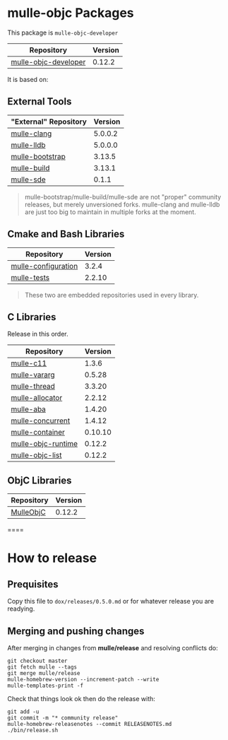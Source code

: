 # mulle-objc Packages

This package is `mulle-objc-developer`

Repository                                                                 | Version
---------------------------------------------------------------------------|---------
[mulle-objc-developer](https://github.com/mulle-objc/mulle-objc-developer) | 0.12.2

It is based on:


## External Tools


"External" Repository                                             | Version
------------------------------------------------------------------|---------
[mulle-clang](https://github.com/codeon-gmbh/mulle-clang)         | 5.0.0.2
[mulle-lldb](https://github.com/codeon-gmbh/mulle-lldb)           | 5.0.0.0
[mulle-bootstrap](https://github.com/mulle-objc/mulle-bootstrap)  | 3.13.5
[mulle-build](https://github.com/mulle-objc/mulle-build)          | 3.13.1
[mulle-sde](https://github.com/mulle-objc/mulle-sde)              | 0.1.1


> mulle-bootstrap/mulle-build/mulle-sde are not "proper" community releases, but
> merely unversioned forks. mulle-clang and mulle-lldb are just too big to
> maintain in multiple forks at the moment.


## Cmake and Bash Libraries

Repository                                                               | Version
-------------------------------------------------------------------------|---------
[mulle-configuration](https://github.com/mulle-objc/mulle-configuration) | 3.2.4
[mulle-tests](https://github.com/mulle-objc/mulle-tests)                 | 2.2.10

> These two are embedded repositories used in every library.


## C Libraries

Release in this order.

Repository                                                             | Version
-----------------------------------------------------------------------|--------
[mulle-c11](https://github.com/mulle-objc/mulle-c11)                   | 1.3.6
[mulle-vararg](https://github.com/mulle-objc/mulle-vararg)             | 0.5.28
[mulle-thread](https://github.com/mulle-objc/mulle-thread)             | 3.3.20
[mulle-allocator](https://github.com/mulle-objc/mulle-allocator)       | 2.2.12
[mulle-aba](https://github.com/mulle-objc/mulle-aba)                   | 1.4.20
[mulle-concurrent](https://github.com/mulle-objc/mulle-concurrent)     | 1.4.12
[mulle-container](https://github.com/mulle-objc/mulle-container)       | 0.10.10
[mulle-objc-runtime](https://github.com/mulle-objc/mulle-objc-runtime) | 0.12.2
[mulle-objc-list](https://github.com/mulle-objc/mulle-objc-list)       | 0.12.2

<!--
[mulle-utf](https://github.com/mulle-objc/mulle-utf)                   | x.x.x
[mulle-buffer](https://github.com/mulle-objc/mulle-buffer)             | x.x.x
[mulle-sprintf](https://github.com/mulle-objc/mulle-sprintf)           | x.x.x
-->

## ObjC Libraries

Repository                                                                 | Version
---------------------------------------------------------------------------|---------
[MulleObjC](https://github.com/mulle-objc/MulleObjC)                       | 0.12.2


====

# How to release

## Prequisites

Copy this file to `dox/releases/0.5.0.md` or for whatever release you are
readying.

## Merging and pushing changes

After merging in changes from **mulle/release** and resolving conflicts do:

```
git checkout master
git fetch mulle --tags
git merge mulle/release
mulle-homebrew-version --increment-patch --write
mulle-templates-print -f
```

Check that things look ok then do the release with:

```
git add -u
git commit -m "* community release"
mulle-homebrew-releasenotes --commit RELEASENOTES.md
./bin/release.sh
```




